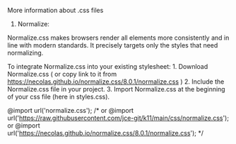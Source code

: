 More information about .css files

1. Normalize:

Normalize.css makes browsers render all elements more consistently and in line with modern standards.
It precisely targets only the styles that need normalizing.

To integrate Normalize.css into your existing stylesheet:
    1. Download Normalize.css ( or copy link to it from https://necolas.github.io/normalize.css/8.0.1/normalize.css )
    2. Include the Normalize.css file in your project.
    3. Import Normalize.css at the beginning of your css file (here in styles.css).

@import url('normalize.css');
/*
or
@import url('https://raw.githubusercontent.com/jce-git/k11/main/css/normalize.css');
or
@import url('https://necolas.github.io/normalize.css/8.0.1/normalize.css');
*/